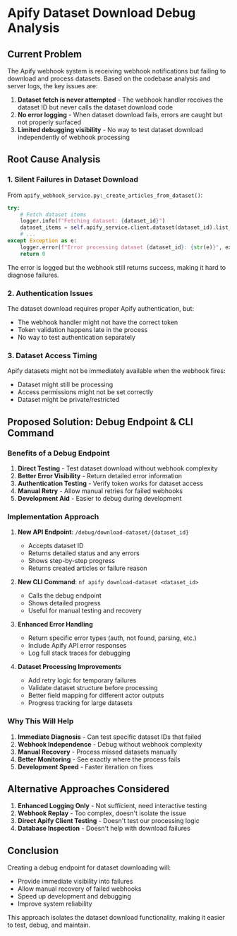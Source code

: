 # Apify Dataset Download Debug Analysis

## Current Problem

The Apify webhook system is receiving webhook notifications but failing to download and process datasets. Based on the codebase analysis and server logs, the key issues are:

1. **Dataset fetch is never attempted** - The webhook handler receives the dataset ID but never calls the dataset download code
2. **No error logging** - When dataset download fails, errors are caught but not properly surfaced
3. **Limited debugging visibility** - No way to test dataset download independently of webhook processing

## Root Cause Analysis

### 1. Silent Failures in Dataset Download
From `apify_webhook_service.py:_create_articles_from_dataset()`:
```python
try:
    # Fetch dataset items
    logger.info(f"Fetching dataset: {dataset_id}")
    dataset_items = self.apify_service.client.dataset(dataset_id).list_items().items
    # ...
except Exception as e:
    logger.error(f"Error processing dataset {dataset_id}: {str(e)}", exc_info=True)
    return 0
```

The error is logged but the webhook still returns success, making it hard to diagnose failures.

### 2. Authentication Issues
The dataset download requires proper Apify authentication, but:
- The webhook handler might not have the correct token
- Token validation happens late in the process
- No way to test authentication separately

### 3. Dataset Access Timing
Apify datasets might not be immediately available when the webhook fires:
- Dataset might still be processing
- Access permissions might not be set correctly
- Dataset might be private/restricted

## Proposed Solution: Debug Endpoint & CLI Command

### Benefits of a Debug Endpoint

1. **Direct Testing** - Test dataset download without webhook complexity
2. **Better Error Visibility** - Return detailed error information
3. **Authentication Testing** - Verify token works for dataset access
4. **Manual Retry** - Allow manual retries for failed webhooks
5. **Development Aid** - Easier to debug during development

### Implementation Approach

1. **New API Endpoint**: `/debug/download-dataset/{dataset_id}`
   - Accepts dataset ID
   - Returns detailed status and any errors
   - Shows step-by-step progress
   - Returns created articles or failure reason

2. **New CLI Command**: `nf apify download-dataset <dataset_id>`
   - Calls the debug endpoint
   - Shows detailed progress
   - Useful for manual testing and recovery

3. **Enhanced Error Handling**
   - Return specific error types (auth, not found, parsing, etc.)
   - Include Apify API error responses
   - Log full stack traces for debugging

4. **Dataset Processing Improvements**
   - Add retry logic for temporary failures
   - Validate dataset structure before processing
   - Better field mapping for different actor outputs
   - Progress tracking for large datasets

### Why This Will Help

1. **Immediate Diagnosis** - Can test specific dataset IDs that failed
2. **Webhook Independence** - Debug without webhook complexity
3. **Manual Recovery** - Process missed datasets manually
4. **Better Monitoring** - See exactly where the process fails
5. **Development Speed** - Faster iteration on fixes

## Alternative Approaches Considered

1. **Enhanced Logging Only** - Not sufficient, need interactive testing
2. **Webhook Replay** - Too complex, doesn't isolate the issue
3. **Direct Apify Client Testing** - Doesn't test our processing logic
4. **Database Inspection** - Doesn't help with download failures

## Conclusion

Creating a debug endpoint for dataset downloading will:
- Provide immediate visibility into failures
- Allow manual recovery of failed webhooks
- Speed up development and debugging
- Improve system reliability

This approach isolates the dataset download functionality, making it easier to test, debug, and maintain.
